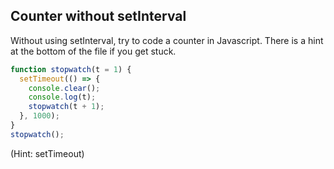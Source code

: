 ## Counter without setInterval

Without using setInterval, try to code a counter in Javascript. There is a hint at the bottom of the file if you get stuck.

```js
function stopwatch(t = 1) {
  setTimeout(() => {
    console.clear();
    console.log(t);
    stopwatch(t + 1);
  }, 1000);
}
stopwatch();
```

(Hint: setTimeout)
